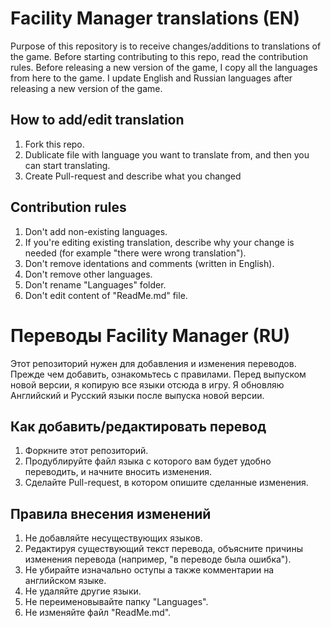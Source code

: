 # Facility Manager translations (EN)
Purpose of this repository is to receive changes/additions to translations of the game. Before starting contributing to this repo, read the contribution rules.
Before releasing a new version of the game, I copy all the languages from here to the game.
I update English and Russian languages after releasing a new version of the game.

## How to add/edit translation
1. Fork this repo.
2. Dublicate file with language you want to translate from, and then you can start translating.
3. Create Pull-request and describe what you changed

## Contribution rules
1. Don't add non-existing languages. 
2. If you're editing existing translation, describe why your change is needed (for example "there were wrong translation").
3. Don't remove identations and comments (written in English).
4. Don't remove other languages.
5. Don't rename "Languages" folder.
6. Don't edit content of "ReadMe.md" file.

# Переводы Facility Manager (RU)
Этот репозиторий нужен для добавления и изменения переводов. Прежде чем добавить, ознакомьтесь с правилами. 
Перед выпуском новой версии, я копирую все языки отсюда в игру.
Я обновляю Английский и Русский языки после выпуска новой версии.

## Как добавить/редактировать перевод
1. Форкните этот репозиторий.
2. Продублируйте файл языка с которого вам будет удобно переводить, и начните вносить изменения.
3. Сделайте Pull-request, в котором опишите сделанные изменения.

## Правила внесения изменений
1. Не добавляйте несуществующих языков. 
2. Редактируя существующий текст перевода, объясните причины изменения перевода (например, "в переводе была ошибка").
3. Не убирайте изначально оступы а также комментарии на английском языке.
4. Не удаляйте другие языки.
5. Не переименовывайте папку "Languages".
6. Не изменяйте файл "ReadMe.md".
